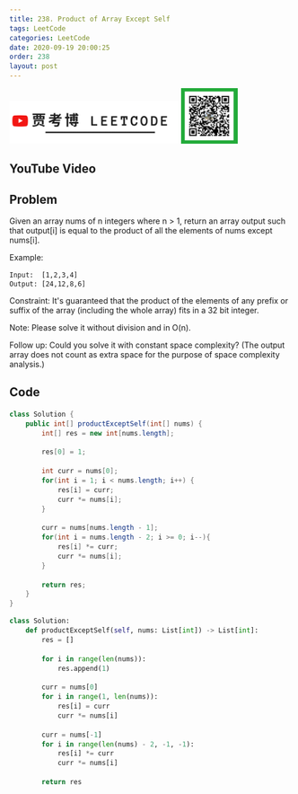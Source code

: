 ```yaml
---
title: 238. Product of Array Except Self
tags: LeetCode
categories: LeetCode
date: 2020-09-19 20:00:25
order: 238
layout: post
---
```


<img src="./assets/youtube.png" alt="drawing" width="60%"/>

<img src="./assets/wx.jpg" alt="drawing" width="20%"/>

## YouTube Video

## Problem

Given an array nums of n integers where n > 1, return an array output such that output[i] is equal to the product of all the elements of nums except nums[i].

Example:

```
Input:  [1,2,3,4]
Output: [24,12,8,6]
```

Constraint: It's guaranteed that the product of the elements of any prefix or suffix of the array (including the whole array) fits in a 32 bit integer.

Note: Please solve it without division and in O(n).

Follow up:
Could you solve it with constant space complexity? (The output array does not count as extra space for the purpose of space complexity analysis.)

## Code

```java
class Solution {
    public int[] productExceptSelf(int[] nums) {
        int[] res = new int[nums.length];

        res[0] = 1;

        int curr = nums[0];
        for(int i = 1; i < nums.length; i++) {
            res[i] = curr;
            curr *= nums[i];
        }

        curr = nums[nums.length - 1];
        for(int i = nums.length - 2; i >= 0; i--){
            res[i] *= curr;
            curr *= nums[i];
        }

        return res;
    }
}
```

```python
class Solution:
    def productExceptSelf(self, nums: List[int]) -> List[int]:
        res = []

        for i in range(len(nums)):
            res.append(1)

        curr = nums[0]
        for i in range(1, len(nums)):
            res[i] = curr
            curr *= nums[i]

        curr = nums[-1]
        for i in range(len(nums) - 2, -1, -1):
            res[i] *= curr
            curr *= nums[i]

        return res
```
